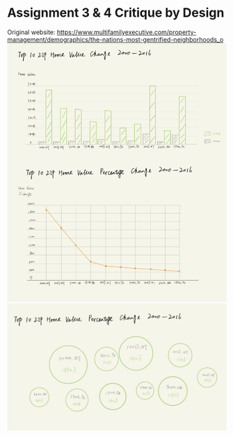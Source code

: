 # Assignment 3 & 4 Critique by Design
Original website: https://www.multifamilyexecutive.com/property-management/demographics/the-nations-most-gentrified-neighborhoods_o
![](/sketch1.jpg)
![](/sketch2.jpg)
